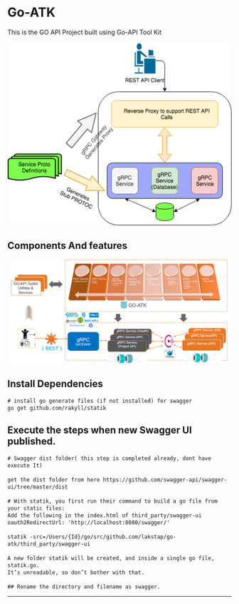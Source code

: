 # Go-ATK

This is the GO API Project built using Go-API Tool Kit

![ATK Architecture](Arch.png)

## Components And features
![ATK Architecture](Architecture.png)

## Install Dependencies
```
# install go generate files (if not installed) for swagger
go get github.com/rakyll/statik

```
## Execute the steps when new Swagger UI published.
```
# Swagger dist folder( this step is completed already, dont have execute It)

get the dist folder from here https://github.com/swagger-api/swagger-ui/tree/master/dist

# With statik, you first run their command to build a go file from your static files:
Add the following in the index.html of third_party/swagger-ui
oauth2RedirectUrl: 'http://localhost:8080/swagger/'

statik -src=/Users/{Id}/go/src/github.com/lakstap/go-atk/third_party/swagger-ui

A new folder statik will be created, and inside a single go file, statik.go.
It’s unreadable, so don’t bother with that.

## Rename the directory and filename as swagger.

```
---

